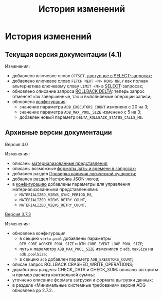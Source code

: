 ﻿---
layout: default
title: История изменений
nav_order: 7
has_children: false
has_toc: false
---

# История изменений

## Текущая версия документации (4.1)

Изменения:
* добавлено ключевое слово `OFFSET`, 
  [доступное в SELECT-запросах](../reference/sql_plus_requests/SELECT/SELECT.md#ключевое-слово-offset);
* добавлено ключевое слово `FETCH NEXT <N> ROWS ONLY` как полная альтернатива ключевому слову `LIMIT <N>` 
  в [SELECT](../reference/sql_plus_requests/SELECT/SELECT.md)-запросах;
* обновлено описание запроса [ROLLBACK DELTA](../reference/sql_plus_requests/ROLLBACK_DELTA/ROLLBACK_DELTA.md): 
  теперь запрос отменяет как завершенные, так и выполняемые операции записи;
* обновлена [конфигурация](../maintenance/configuration/configuration.md):
  * значение параметра `ADB_EXECUTORS_COUNT` изменено с 20 на 3;
  * значение параметра `ADB_MAX_POOL_SIZE` изменено с 5 на 3;
  * добавлен новый параметр `DELTA_ROLLBACK_STATUS_CALLS_MS`.

## Архивные версии документации

Версия 4.0

Изменения:
* описаны [материализованные представления](../overview/main_concepts/materialized_view/materialized_view.md);
* описаны возможные [форматы даты и времени в запросах](../reference/timestamp_formats/timestamp_formats.md);
* добавлен раздел [Проверка наличия логической сущности]((../working_with_system/logical_schema_update/entity_presence_check/entity_presence_check.md));
* добавлен раздел [Настройка JSON-логов](../maintenance/json_logs_configuration/json_logs_configuration.md);
* в [конфигурацию](../maintenance/configuration/configuration.md) добавлены параметры для управления материализованными 
  представлениями:
  * `MATERIALIZED_VIEWS_SYNC_PERIOD_MS`,
  * `MATERIALIZED_VIEWS_RETRY_COUNT`,
  * `MATERIALIZED_VIEWS_RETRY_COUNT`.

[Версия 3.7.3](https://arenadata.github.io/docs_prostore_archive/v3-7-3/)

Изменения:
* обновлена конфигурация:
  * в секцию `vertx.pool` добавлены параметры `DTM_CORE_WORKER_POOL_SIZE` и `DTM_CORE_EVENT_LOOP_POOL_SIZE`;
  * путь к параметру `ADB_MAX_POOL_SIZE` изменился с `adb.maxSize` на `adb.poolSize`;
  * в секцию `adb` добавлен параметр `ADB_EXECUTORS_COUNT`;
* описан запрос ROLLBACK CRASHED_WRITE_OPERATIONS;
* доработаны разделы CHECK_DATA и CHECK_SUM: описаны алгоритм и пример расчета контрольной суммы;
* уточнено описание формата загрузки и формата выгрузки данных;
* в разделе «Минимальные системные требования» версия ADG обновлена до 2.7.2.